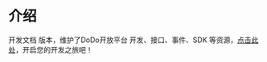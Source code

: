 # 介绍

开发文档 <Badge type="warning" text="v1" vertical="middle" /> 版本，维护了DoDo开放平台 开发、接口、事件、SDK 等资源，[点击此处](./start/development.md)，开启您的开发之旅吧！
